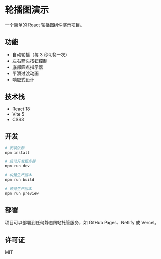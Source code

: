 # 轮播图演示

一个简单的 React 轮播图组件演示项目。

## 功能

- 自动轮播（每 3 秒切换一次）
- 左右箭头按钮控制
- 底部圆点指示器
- 平滑过渡动画
- 响应式设计

## 技术栈

- React 18
- Vite 5
- CSS3

## 开发

```bash
# 安装依赖
npm install

# 启动开发服务器
npm run dev

# 构建生产版本
npm run build

# 预览生产版本
npm run preview
```

## 部署

项目可以部署到任何静态网站托管服务，如 GitHub Pages、Netlify 或 Vercel。

## 许可证

MIT

